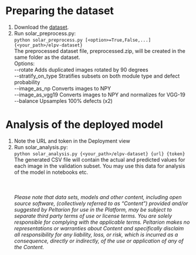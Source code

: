 # Preparing the dataset
1. Download the [dataset](https://github.com/zae-bayern/elpv-dataset).
2. Run solar_preprocess.py:  
`
python solar_preprocess.py [<option>=True,False,...] {<your_path>/elpv-dataset}
`\
The preprocessed dataset file, preprocessed.zip, will be created in the same folder as the dataset.\
Options:\
--rotate Adds duplicated images rotated by 90 degrees\
--stratify_on_type Stratifies subsets on both module type and defect probability\
--image_as_np Converts images to NPY\
--image_as_vgg19 Converts images to NPY and normalizes for VGG-19\
--balance Upsamples 100% defects (x2)

# Analysis of the deployed model
1. Note the URL and token in the Deployment view
2. Run solar_analysis.py:  
`
python solar_analysis.py {<your_path>/elpv-dataset} {url} {token}
`  
The generated CSV file will contain the actual and predicted values for each image in the validation subset. You may use this data for analysis of the model in notebooks etc.\
\
\
\
*Please note that data sets, models and other content, including open source software, (collectively referred to as “Content”) provided and/or suggested by Peltarion for use in the Platform, may be subject to separate third party terms of use or license terms. You are solely responsible for complying with the applicable terms. Peltarion makes no representations or warranties about Content and specifically disclaim all responsibility for any liability, loss, or risk, which is incurred as a consequence, directly or indirectly, of the use or application of any of the Content.*
